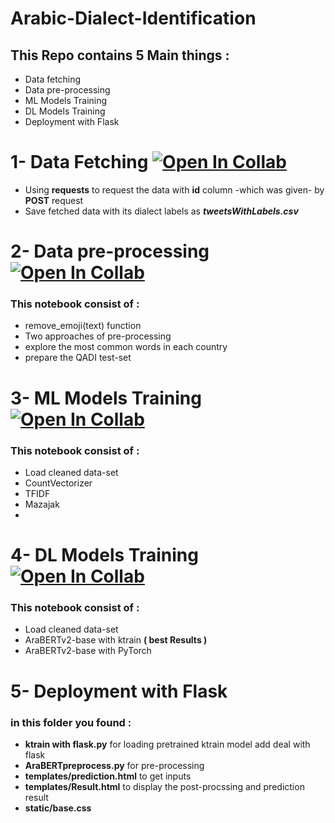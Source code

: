 # Arabic-Dialect-Identification

## This Repo contains 5 Main things :

- Data fetching 
- Data pre-processing 
- ML Models Training 
- DL Models Training
- Deployment with Flask 

# 1- Data Fetching [![Open In Collab](https://colab.research.google.com/assets/colab-badge.svg)]( https://colab.research.google.com/drive/1cDgxXtVWdJKkqOvd2mSakJzxKNsxh5Dx?usp=sharing )

- Using **requests** to request the data with **id** column -which was given- by **POST** request
- Save fetched data with its dialect labels as ***tweetsWithLabels.csv***

# 2- Data pre-processing [![Open In Collab](https://colab.research.google.com/assets/colab-badge.svg)]( https://colab.research.google.com/drive/1VRdMDWtpIJmac4yy4xkSNZNAl6QGVITb?usp=sharing ) 

### This notebook consist of : 
- remove_emoji(text) function
- Two approaches of pre-processing
- explore the most common words in each country
- prepare the QADI test-set  


# 3- ML Models Training [![Open In Collab](https://colab.research.google.com/assets/colab-badge.svg)](https://colab.research.google.com/drive/1D64JrprT8z1RNA52ihh6j1soejs_yboF?usp=sharing) 
### This notebook consist of : 
- Load cleaned data-set
- CountVectorizer
- TFIDF
- Mazajak
- 


# 4- DL Models Training [![Open In Collab](https://colab.research.google.com/assets/colab-badge.svg)](https://colab.research.google.com/drive/13BDdtJ8j2vQIp5eErL3Xgfg9NAJ7KJ6D?usp=sharing ) 
### This notebook consist of : 
- Load cleaned data-set
- AraBERTv2-base with ktrain **( best Results )**
- AraBERTv2-base with PyTorch 

# 5- Deployment with Flask
### in this folder you found : 
- **ktrain with flask.py** for loading pretrained ktrain model add deal with flask
- **AraBERTpreprocess.py** for pre-processing
- **templates/prediction.html** to get inputs
- **templates/Result.html** to display the post-procssing and prediction result
- **static/base.css** 
